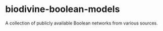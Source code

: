 # biodivine-boolean-models
A collection of publicly available Boolean networks from various sources.
